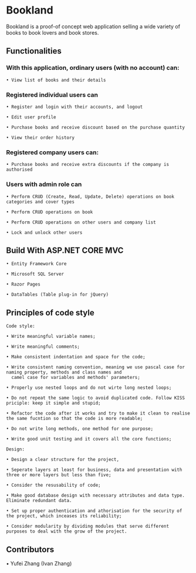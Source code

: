 # Bookland

Bookland is a proof-of concept web application selling a wide variety of books to book lovers and book stores.

## Functionalities

### With this application, ordinary users (with no account) can:

    • View list of books and their details

### Registered individual users can

    • Register and login with their accounts, and logout

    • Edit user profile

    • Purchase books and receive discount based on the purchase quantity

    • View their order history
    
### Registered company users can:

    • Purchase books and receive extra discounts if the company is authorised

### Users with admin role can

    • Perform CRUD (Create, Read, Update, Delete) operations on book categories and cover types

    • Perform CRUD operations on book
    
    • Perform CRUD operations on other users and company list
    
    • Lock and unlock other users
    

## Build With ASP.NET CORE MVC

    • Entity Framework Core
    
    • Microsoft SQL Server
    
    • Razor Pages
    
    • DataTables (Table plug-in for jQuery)


## Principles of code style

    Code style:

    • Write meaningful variable names;

    • Write meaningful comments;

    • Make consistent indentation and space for the code;

    • Write consistent naming convention, meaning we use pascal case for naming property, methods and class names and
      camel case for variables and methods' parameters;

    • Properly use nested loops and do not wirte long nested loops;

    • Do not repeat the same logic to avoid duplicated code. Follow KISS priciple: keep it simple and stupid;

    • Refactor the code after it works and try to make it clean to realise the same fucntion so that the code is more readable;

    • Do not write long methods, one method for one purpose;

    • Write good unit testing and it covers all the core functions;

    Design:

    • Design a clear structure for the project,

    • Seperate layers at least for business, data and presentation with three or more layers but less than five;

    • Consider the resusability of code;

    • Make good database design with necessary attributes and data type. Eliminate redundant data.

    • Set up proper authentication and athorisation for the security of the project, which inceases its reliability;

    • Consider modularity by dividing modules that serve different purposes to deal with the grow of the project.

## Contributors

• Yufei Zhang (Ivan Zhang)
